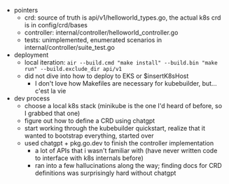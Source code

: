 - pointers
  - crd: source of truth is api/v1/helloworld_types.go, the actual k8s crd is in config/crd/bases
  - controller: internal/controller/helloworld_controller.go
  - tests: unimplemented, enumerated scenarios in internal/controller/suite_test.go
- deployment
  - local iteration: `air --build.cmd "make install" --build.bin "make run" --build.exclude_dir api/v1`
  - did not dive into how to deploy to EKS or $insertK8sHost
    - I don't love how Makefiles are necessary for kubebuilder, but... c'est la vie
- dev process
  - choose a local k8s stack (minikube is the one I'd heard of before, so I grabbed that one)
  - figure out how to define a CRD using chatgpt
  - start working through the kubebuilder quickstart, realize that it wanted to bootstrap everything, started over
  - used chatgpt + pkg.go.dev to finish the controller implementation
    - a lot of APIs that i wasn't familiar with (have never written code to interface with k8s internals before)
    - ran into a few hallucinations along the way; finding docs for CRD definitions was surprisingly hard without chatgpt
